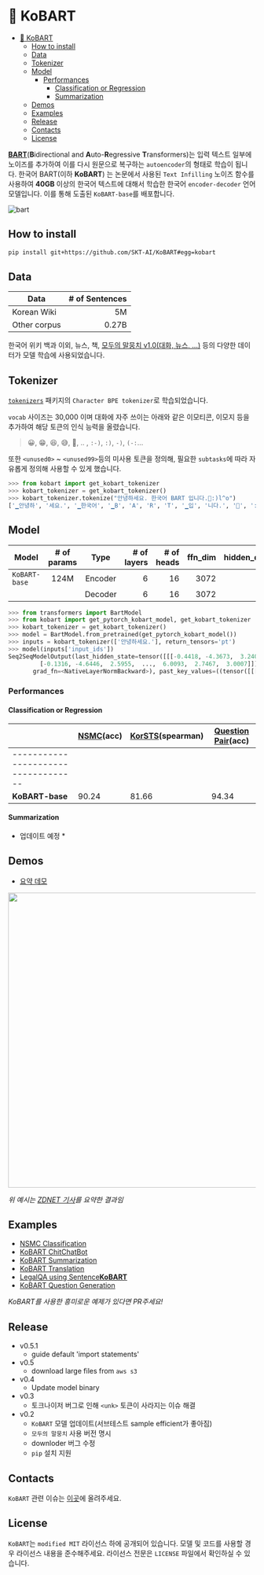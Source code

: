 # 🤣 KoBART

* [🤣 KoBART](#-kobart)
  * [How to install](#how-to-install)
  * [Data](#data)
  * [Tokenizer](#tokenizer)
  * [Model](#model)
    * [Performances](#performances)
      * [Classification or Regression](#classification-or-regression)
      * [Summarization](#summarization)
  * [Demos](#demos)
  * [Examples](#examples)
  * [Release](#release)
  * [Contacts](#contacts)
  * [License](#license)

[**BART**](https://arxiv.org/pdf/1910.13461.pdf)(**B**idirectional and **A**uto-**R**egressive **T**ransformers)는 입력 텍스트 일부에 노이즈를 추가하여 이를 다시 원문으로 복구하는 `autoencoder`의 형태로 학습이 됩니다. 한국어 BART(이하 **KoBART**) 는 논문에서 사용된 `Text Infilling` 노이즈 함수를 사용하여 **40GB** 이상의 한국어 텍스트에 대해서 학습한 한국어 `encoder-decoder` 언어 모델입니다. 이를 통해 도출된 `KoBART-base`를 배포합니다.

![bart](imgs/bart.png)

## How to install

```bash
pip install git+https://github.com/SKT-AI/KoBART#egg=kobart
```

## Data

| Data         | # of Sentences |
| ------------ | -------------: |
| Korean Wiki  |             5M |
| Other corpus |          0.27B |

한국어 위키 백과 이외, 뉴스, 책, [모두의 말뭉치 v1.0(대화, 뉴스, ...)](https://corpus.korean.go.kr/) 등의 다양한 데이터가 모델 학습에 사용되었습니다.

## Tokenizer

[`tokenizers`](https://github.com/huggingface/tokenizers) 패키지의 `Character BPE tokenizer`로 학습되었습니다.

`vocab` 사이즈는 30,000 이며 대화에 자주 쓰이는 아래와 같은 이모티콘, 이모지 등을 추가하여 해당 토큰의 인식 능력을 올렸습니다.
> 😀, 😁, 😆, 😅, 🤣, .. , `:-)`, `:)`, `-)`, `(-:`...

또한 `<unused0>` ~ `<unused99>`등의 미사용 토큰을 정의해, 필요한 `subtasks`에 따라 자유롭게 정의해 사용할 수 있게 했습니다.

```python
>>> from kobart import get_kobart_tokenizer
>>> kobart_tokenizer = get_kobart_tokenizer()
>>> kobart_tokenizer.tokenize("안녕하세요. 한국어 BART 입니다.🤣:)l^o")
['▁안녕하', '세요.', '▁한국어', '▁B', 'A', 'R', 'T', '▁입', '니다.', '🤣', ':)', 'l^o']
```

## Model

| Model         | # of params |  Type   | # of layers | # of heads | ffn_dim | hidden_dims |
| ------------- | :---------: | :-----: | ----------: | ---------: | ------: | ----------: |
| `KoBART-base` |    124M     | Encoder |           6 |         16 |    3072 |         768 |
|               |             | Decoder |           6 |         16 |    3072 |         768 |

```python
>>> from transformers import BartModel
>>> from kobart import get_pytorch_kobart_model, get_kobart_tokenizer
>>> kobart_tokenizer = get_kobart_tokenizer()
>>> model = BartModel.from_pretrained(get_pytorch_kobart_model())
>>> inputs = kobart_tokenizer(['안녕하세요.'], return_tensors='pt')
>>> model(inputs['input_ids'])
Seq2SeqModelOutput(last_hidden_state=tensor([[[-0.4418, -4.3673,  3.2404,  ...,  5.8832,  4.0629,  3.5540],
         [-0.1316, -4.6446,  2.5955,  ...,  6.0093,  2.7467,  3.0007]]],
       grad_fn=<NativeLayerNormBackward>), past_key_values=((tensor([[[[-9.7980e-02, -6.6584e-01, -1.8089e+00,  ...,  9.6023e-01, -1.8818e-01, -1.3252e+00],
```

### Performances

#### Classification or Regression

|                 | [NSMC](https://github.com/e9t/nsmc)(acc) | [KorSTS](https://github.com/kakaobrain/KorNLUDatasets)(spearman) | [Question Pair](https://github.com/aisolab/nlp_classification/tree/master/BERT_pairwise_text_classification/qpair)(acc) |
| --------------- | ---------------------------------------- | ---------------------------------------------------------------- | ------------------------------------------------------------------------------------
----------------------------------- |
| **KoBART-base** | 90.24                                    | 81.66                                                            | 94.34                                                                                                                   |

#### Summarization

* 업데이트 예정 *

## Demos

* [요약 데모](https://huggingface.co/spaces/gogamza/kobart-summarization)

<img src="imgs/kobart_summ.png" width="600"/>

*위 예시는 [ZDNET 기사](https://zdnet.co.kr/view/?no=20201125093328)를 요약한 결과임*

## Examples

* [NSMC Classification](https://github.com/SKT-AI/KoBART/tree/main/examples)
* [KoBART ChitChatBot](https://github.com/haven-jeon/KoBART-chatbot)
* [KoBART Summarization](https://github.com/seujung/KoBART-summarization)
* [KoBART Translation](https://github.com/seujung/KoBART-translation)
* [LegalQA using Sentence**KoBART**](https://github.com/haven-jeon/LegalQA)
* [KoBART Question Generation](https://github.com/Seoneun/KoBART-Question-Generation)

*KoBART를 사용한 흥미로운 예제가 있다면 PR주세요!*

## Release

* v0.5.1
  * guide default 'import statements'
* v0.5
  * download large files from `aws s3`
* v0.4
  * Update model binary
* v0.3
  * 토크나이저 버그로 인해 `<unk>` 토큰이 사라지는 이슈 해결
* v0.2
  * `KoBART` 모델 업데이트(서브테스트 sample efficient가 좋아짐)
  * `모두의 말뭉치` 사용 버전 명시
  * downloder 버그 수정
  * `pip` 설치 지원

## Contacts

`KoBART` 관련 이슈는 [이곳](https://github.com/SKT-AI/KoBART/issues)에 올려주세요.

## License

`KoBART`는 `modified MIT` 라이선스 하에 공개되어 있습니다. 모델 및 코드를 사용할 경우 라이선스 내용을 준수해주세요. 라이선스 전문은 `LICENSE` 파일에서 확인하실 수 있습니다.
